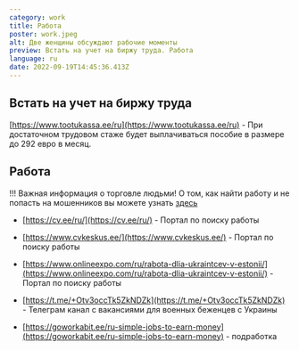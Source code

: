 ```yaml
---
category: work
title: Работа
poster: work.jpeg
alt: Две женщины обсуждают рабочие моменты
preview: Встать на учет на биржу труда. Работа
language: ru
date: 2022-09-19T14:45:36.413Z
---
```


## Встать на учет на биржу труда

[https://www.tootukassa.ee/ru](https://www.tootukassa.ee/ru) - При достаточном
трудовом стаже будет выплачиваться пособие в размере до 292 евро в месяц.

## Работа

!!! Важная информация о торговле людьми! О том, как найти работу и не попасть на
мошенников вы можете узнать
[здесь](https://www.facebook.com/events/426128778967948)

- [https://cv.ee/ru/](https://cv.ee/ru/) - Портал по поиску работы

- [https://www.cvkeskus.ee/](https://www.cvkeskus.ee/) - Портал по поиску работы

- [https://www.onlineexpo.com/ru/rabota-dlia-ukraintcev-v-estonii/](https://www.onlineexpo.com/ru/rabota-dlia-ukraintcev-v-estonii/) -
  Портал по поиску работы

- [https://t.me/+Otv3occTk5ZkNDZk](https://t.me/+Otv3occTk5ZkNDZk) - Телеграм
  канал с вакансиями для военных беженцев с Украины

- [https://goworkabit.ee/ru-simple-jobs-to-earn-money](https://goworkabit.ee/ru-simple-jobs-to-earn-money) -
  подработка
